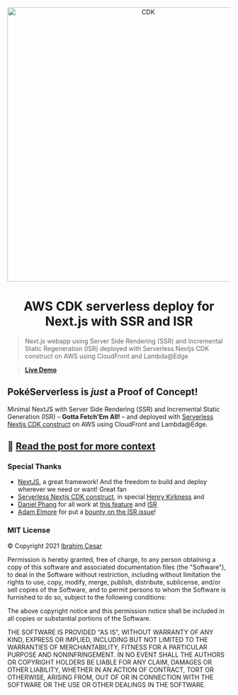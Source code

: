 <div align="center">

<img src="https://d2908q01vomqb2.cloudfront.net/7719a1c782a1ba91c031a682a0a2f8658209adbf/2021/01/15/cdk-logo6-1260x476.png" alt="CDK" width="620" />

# AWS CDK serverless deploy for Next.js with SSR and ISR

</div>

> Next.js webapp using Server Side Rendering (SSR) and Incremental Static Regeneration (ISR) deployed with Serverless Nextjs CDK construct on AWS using CloudFront and Lambda@Edge

> **[Live Demo](https://d3k4okkgstczau.cloudfront.net)**

## PokéServerless is _just_ a Proof of Concept!

Minimal NextJS with Server Side Rendering (SSR) and Incremental Static Generation (ISR) – **Gotta Fetch'Em All!** – and deployed with [Serverless Nextjs CDK construct](https://serverless-nextjs.com/docs/cdkconstruct/) on AWS using CloudFront and Lambda@Edge.


## 🌟 [Read the post for more context](https://ibrahimcesar.cloud/blog/nextjs-typescript-serverless-deploy-with-ssr-and-isr-with-aws-cdk/)

### Special Thanks

- [NextJS](https://nextjs.org/), a great framework! And the freedom to build and deploy wherever we need or want! Great fan
- [Serverless Nextjs CDK construct](https://serverless-nextjs.com/docs/cdkconstruct/), in special [Henry Kirkness](https://github.com/kirkness) and 
- [Daniel Phang](https://github.com/dphang) for all work at [this feature](https://github.com/serverless-nextjs/serverless-next.js/pull/878) and [ISR](https://github.com/serverless-nextjs/serverless-next.js/pull/1028)
- [Adam Elmore](https://twitter.com/aeduhm) for put a [bounty on the ISR issue](https://twitter.com/aeduhm/status/1382093398077796357?s=20)!


### MIT License

© Copyright 2021 [Ibrahim Cesar](https://ibrahimcesar.cloud)

Permission is hereby granted, free of charge, to any person obtaining a copy of this software and associated documentation files (the "Software"), to deal in the Software without restriction, including without limitation the rights to use, copy, modify, merge, publish, distribute, sublicense, and/or sell copies of the Software, and to permit persons to whom the Software is furnished to do so, subject to the following conditions:

The above copyright notice and this permission notice shall be included in all copies or substantial portions of the Software.

THE SOFTWARE IS PROVIDED "AS IS", WITHOUT WARRANTY OF ANY KIND, EXPRESS OR IMPLIED, INCLUDING BUT NOT LIMITED TO THE WARRANTIES OF MERCHANTABILITY, FITNESS FOR A PARTICULAR PURPOSE AND NONINFRINGEMENT. IN NO EVENT SHALL THE AUTHORS OR COPYRIGHT HOLDERS BE LIABLE FOR ANY CLAIM, DAMAGES OR OTHER LIABILITY, WHETHER IN AN ACTION OF CONTRACT, TORT OR OTHERWISE, ARISING FROM, OUT OF OR IN CONNECTION WITH THE SOFTWARE OR THE USE OR OTHER DEALINGS IN THE SOFTWARE.
